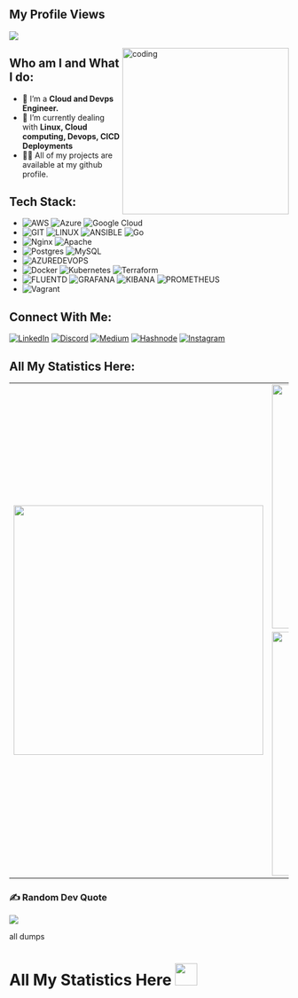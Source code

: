 ## My Profile Views
<p align="left"> <img src="https://komarev.com/ghpvc/?username=gtamilvanan17&label=Profile%20views&color=0e75b6&style=flat%22%20alt=%22Tamilvanan%20Gowran" /> </p>
<img align="right" alt="coding" width="300" height="300" src="https://github.com/gtamilvanan17/gtamilvanan17/assets/121214873/765a6751-1b7a-4a87-a5d4-abbc36604195">

## Who am I and What I do:

- 🔭 I’m a **Cloud and Devps Engineer.**
- 🌱 I’m currently dealing with **Linux, Cloud computing, Devops, CICD Deployments**
- 👨‍💻 All of my projects are available at my github profile.

## Tech Stack:
* ![AWS](https://img.shields.io/badge/AWS-%23FF9900.svg?style=flat&logo=amazon-aws&logoColor=white) ![Azure](https://img.shields.io/badge/Azure-%230072C6.svg?style=flat&logo=microsoftazure&logoColor=white) ![Google Cloud](https://img.shields.io/badge/GoogleCloud-%234285F4.svg?style=flat&logo=google-cloud&logoColor=white) <br>
* ![GIT](https://img.shields.io/badge/Git-fc6d26?style=flat&logo=git&logoColor=white) ![LINUX](https://img.shields.io/badge/Linux-FCC624?style=flat&logo=linux&logoColor=black) ![ANSIBLE](https://img.shields.io/badge/Ansible-%231A1918.svg?style=flat&logo=ansible&logoColor=white) ![Go](https://img.shields.io/badge/GO-%2300ADD8.svg?style=flat&logo=go&logoColor=white) <br>
* ![Nginx](https://img.shields.io/badge/Nginx-%23009639.svg?style=flat&logo=nginx&logoColor=white) ![Apache](https://img.shields.io/badge/Apache-%23D42029.svg?style=flat&logo=apache&logoColor=white) <br>
* ![Postgres](https://img.shields.io/badge/Postgres-%23316192.svg?style=flat&logo=postgresql&logoColor=white) ![MySQL](https://img.shields.io/badge/MySql-%2300000f.svg?style=flat&logo=mysql&logoColor=white) <br>
* ![AZUREDEVOPS](https://img.shields.io/badge/AzureDevops-0078D7.svg?style=flat&logo=azuredevops&logoColor=white&color=%230078D7) <br>
* ![Docker](https://img.shields.io/badge/Docker-%230db7ed.svg?style=flat&logo=docker&logoColor=white) ![Kubernetes](https://img.shields.io/badge/Kubernetes-%23326ce5.svg?style=flat&logo=kubernetes&logoColor=white) ![Terraform](https://img.shields.io/badge/Terraform-%235835CC.svg?style=flat&logo=terraform&logoColor=white) <br>
* ![FLUENTD](https://img.shields.io/badge/Fluentd-0E83C8.svg?style=flat&logo=fluentd&logoColor=white&color=%230E83C8) ![GRAFANA](https://img.shields.io/badge/Grafana-F46800.svg?style=flat&logo=grafana&logoColor=white&color=%23F46800) ![KIBANA](https://img.shields.io/badge/Kibana-005571.svg?style=flat&logo=kibana&logoColor=white&color=%23005571) ![PROMETHEUS](https://img.shields.io/badge/Prometheus-E6522C.svg?style=flat&logo=prometheus&logoColor=white&color=%23E6522C) <br>
* ![Vagrant](https://img.shields.io/badge/Vagrant-%231563FF.svg?style=flat&logo=vagrant&logoColor=white) <br>

## Connect With Me:
[![LinkedIn](https://img.shields.io/badge/LinkedIn-%230077B5.svg?logo=linkedin&logoColor=white)](https://linkedin.com/in/gtamilvanan17)
[![Discord](https://img.shields.io/badge/Discord-%237289DA.svg?logo=discord&logoColor=white)](https://discord.gg/8pDBg6HWKg)  [![Medium](https://img.shields.io/badge/Medium-12100E?logo=medium&logoColor=white)](https://cdops1official.medium.com/) [![Hashnode](https://img.shields.io/badge/Hashnode-0078D6?logo=hashnode&logoColor=white)](https://cdops1official.hashnode.dev) [![Instagram](https://img.shields.io/badge/Instagram-%23E4405F.svg?logo=Instagram&logoColor=white)](https://instagram.com/gtamilvanan17)

## All My Statistics Here:


<table border="0" align="center">
    <tr>
        <td align="center" width="450" rowspan="3" border="0">
            <img src="https://github-readme-stats.vercel.app/api/top-langs/?username=gtamilvanan17&langs_count=12&theme=radical&border_radius=20&layout=pie" width="450" />
        </td>        
        <td align="center" width="440" border="0">
            <img src="https://github-readme-stats.vercel.app/api?username=gtamilvanan17&show_icons=true&theme=radical&show=reviews,prs_merged,prs_merged_percentage&border_radius=20" alt="robhimslf's GitHub Stats" width="440" />
        </td>
    </tr>
    <tr></tr>
    <tr>
        <td align="center" width="440" border="0">
            <img src="https://github-profile-trophy.vercel.app/?username=gtamilvanan17&title=MultiLanguage,Repositories,Commits,PullRequest,Stars,Followers,Issues,Experience&column=4&row=2&theme=radical&border_radius=20" alt="robhimslf's Top Languages" width="440" />
        </td>
    </tr>
</table>


### ✍️ Random Dev Quote
![](https://quotes-github-readme.vercel.app/api?type=horizontal&theme=radical&border=true)


all dumps
# **All My Statistics Here** <img src="https://media.giphy.com/media/ZCN6F3FAkwsyOGU2RS/giphy.gif" width="40">

